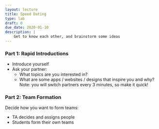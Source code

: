 ```yaml
---
layout: lecture
title: Speed Dating
type: lab
draft: 0
due_date: 2020-01-10
description: |
    Get to know each other, and brainstorm some ideas
---
```

### Part 1: Rapid Introductions

* Introduce yourself
* Ask your partner:
    * What topics are you interested in?
    * What are some apps / websites / designs that inspire you and why?
Note: you will switch partners every 3 minutes, so make it quick!

### Part 2: Team Formation
Decide how you want to form teams:
* TA decides and assigns people
* Students form their own teams

